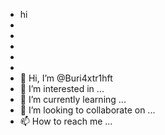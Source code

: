 - hi
-
-
-
-
-
- 👋 Hi, I’m @Buri4xtr1hft
- 👀 I’m interested in ...
- 🌱 I’m currently learning ...
- 💞️ I’m looking to collaborate on ...
- 📫 How to reach me ...

<!---
Buri4xtr1hft/Buri4xtr1hft is a ✨ special ✨ repository because its `README.md` (this file) appears on your GitHub profile.
You can click the Preview link to take a look at your changes.
--->
